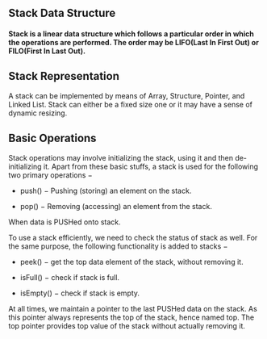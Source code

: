 ## Stack Data Structure

#### Stack is a linear data structure which follows a particular order in which the operations are performed. The order may be LIFO(Last In First Out) or FILO(First In Last Out).

## Stack Representation

A stack can be implemented by means of Array, Structure, Pointer, and Linked List. Stack can either be a fixed size one or it may have a sense of dynamic resizing.

## Basic Operations

Stack operations may involve initializing the stack, using it and then de-initializing it. Apart from these basic stuffs, a stack is used for the following two primary operations −

- push() − Pushing (storing) an element on the stack.

- pop() − Removing (accessing) an element from the stack.

When data is PUSHed onto stack.

To use a stack efficiently, we need to check the status of stack as well. For the same purpose, the following functionality is added to stacks −

- peek() − get the top data element of the stack, without removing it.

- isFull() − check if stack is full.

- isEmpty() − check if stack is empty.

At all times, we maintain a pointer to the last PUSHed data on the stack. As this pointer always represents the top of the stack, hence named top. The top pointer provides top value of the stack without actually removing it.
